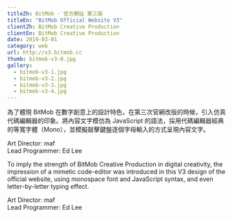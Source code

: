 ```yaml
---
titleZh: BitMob · 官方網站 第三版
titleEn: "BitMob Official Website V3"
clientZh: BitMob Creative Production
clientEn: BitMob Creative Production
date: 2019-03-01
category: web
url: http://v3.bitmob.cc
thumb: bitmob-v3-0.jpg
gallery:
  - bitmob-v3-1.jpg
  - bitmob-v3-2.jpg
  - bitmob-v3-3.jpg
  - bitmob-v3-4.jpg
---
```


為了體現 BitMob 在數字創意上的設計特色，在第三次官網改版的時候，引入仿真代碼編輯器的印象。將內容文字模仿為 JavaScript 的語法，採用代碼編輯器經典的等寬字體（Mono），並模擬敲擊鍵盤逐個字母輸入的方式呈現內容文字。

Art Director: maf<br/>
Lead Programmer: Ed Lee

<!-- lang -->

To imply the strength of BitMob Creative Production in digital creativity, the impression of a mimetic code-editor was introduced in this V3 design of the official website, using monospace font and JavaScript syntax, and even letter-by-letter typing effect.

Art Director: maf<br/>
Lead Programmer: Ed Lee
